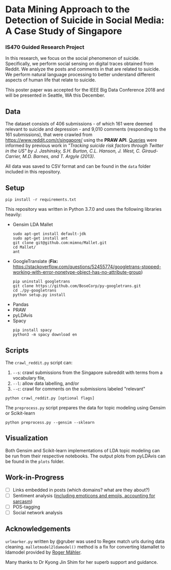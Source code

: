 # Data Mining Approach to the Detection of Suicide in Social Media: A Case Study of Singapore
### IS470 Guided Research Project
In this research, we focus on the social phenomenon of suicide. Specifically, we perform social sensing on digital traces obtained from Reddit. We analyze the posts and comments in that are related to suicide. We perform natural language processing to better understand different aspects of human life that relate to suicide.

This poster paper was accepted for the IEEE Big Data Conference 2018 and will be presented in Seattle, WA this December.

## Data
The dataset consists of 406 submissions - of which 161 were deemed relevant to suicide and depression - and 9,010 comments (responding to the 161 submissions), that were crawled from https://www.reddit.com/r/singapore/ using the **PRAW API**. [Queries](resources/jashinsky.txt) were informed by previous work in *"Tracking suicide risk factors through Twitter in the US" by J. Jashinsky, S.H. Burton, C.L. Hanson, J. West, C. Giraud-Carrier, M.D. Barnes, and T. Argyle (2013)*.

All data was saved to CSV format and can be found in the `data` folder included in this repository.

## Setup
```
pip install -r requirements.txt
```

This repository was written in Python 3.7.0 and uses the following libraries heavily:
- Gensim
    LDA Mallet
    ```
    sudo apt-get install default-jdk
    sudo apt-get install ant
    git clone git@github.com:mimno/Mallet.git
    cd Mallet/
    ant
    ```
- GoogleTranslate
    (**Fix:** https://stackoverflow.com/questions/52455774/googletrans-stopped-working-with-error-nonetype-object-has-no-attribute-group)
    ```
    pip uninstall googletrans
    git clone https://github.com/BoseCorp/py-googletrans.git
    cd ./py-googletrans
    python setup.py install
    ```
- Pandas
- PRAW
- pyLDAvis
- Spacy
    ```
    pip install spacy
    python3 -m spacy download en
    ```

## Scripts
The `crawl_reddit.py` script can:
1. `--s`: crawl submissions from the Singapore subreddit with terms from a vocabulary file,
2. `--l`: allow data labelling, and/or
3. `--c`: crawl for comments on the submissions labeled "relevant"

```
python crawl_reddit.py [optional flags]
```

The `preprocess.py` script prepares the data for topic modeling using Gensim or Scikit-learn

```
python preprocess.py --gensim --sklearn
```

## Visualization
Both Gensim and Scikit-learn implementations of LDA topic modeling can be run from their respective notebooks. The output plots from pyLDAvis can be found in the `plots` folder.

## Work-in-Progress
- [ ] Links embedded in posts (which domains? what are they about?)
- [ ] Sentiment analysis ([including emoticons and emojis, accounting for sarcasm](https://github.com/bfelbo/DeepMoji))
- [ ] POS-tagging
- [ ] Social network analysis

## Acknowledgements
`urlmarker.py` written by @gruber was used to Regex match urls during data cleaning.
`malletmodel2ldamodel()` method is a fix for converting ldamallet to ldamodel provided by [Roger Mähler](https://groups.google.com/forum/#!topic/gensim/ZesMoKZCf4c).

Many thanks to Dr Kyong Jin Shim for her superb support and guidance.
